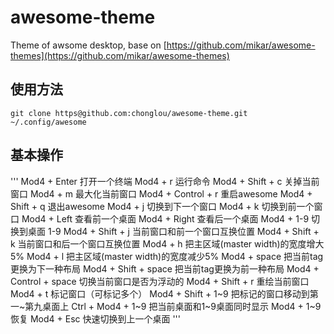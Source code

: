 # awesome-theme
Theme of awsome desktop, base on [https://github.com/mikar/awesome-themes](https://github.com/mikar/awesome-themes)


## 使用方法

    git clone https@github.com:chonglou/awesome-theme.git ~/.config/awesome



## 基本操作
'''
Mod4 + Enter        打开一个终端
Mod4 + r            运行命令
Mod4 + Shift + c    关掉当前窗口
Mod4 + m            最大化当前窗口
Mod4 + Control + r  重启awesome
Mod4 + Shift + q    退出awesome
Mod4 + j            切换到下一个窗口
Mod4 + k            切换到前一个窗口
Mod4 + Left         查看前一个桌面
Mod4 + Right        查看后一个桌面
Mod4 + 1-9          切换到桌面 1-9
Mod4 + Shift + j    当前窗口和前一个窗口互换位置
Mod4 + Shift + k    当前窗口和后一个窗口互换位置
Mod4 + h            把主区域(master width)的宽度增大5%
Mod4 + l            把主区域(master width)的宽度减少5%
Mod4 + space        把当前tag更换为下一种布局
Mod4 + Shift + space    把当前tag更换为前一种布局
Mod4 + Control + space  切换当前窗口是否为浮动的
Mod4 + Shift + r    重绘当前窗口
Mod4 + t            标记窗口（可标记多个）
Mod4 + Shift + 1~9  把标记的窗口移动到第一~第九桌面上
Ctrl + Mod4 + 1~9   把当前桌面和1~9桌面同时显示
Mod4 + 1~9          恢复
Mod4 + Esc          快速切换到上一个桌面 
'''

